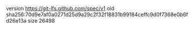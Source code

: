 version https://git-lfs.github.com/spec/v1
oid sha256:70d9e7af0a0271d25d9a29c2f32f18831b99184ceffc9d0f7368e0b6fd26e13a
size 26498

